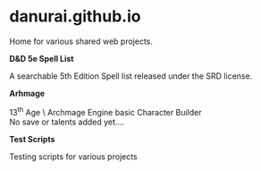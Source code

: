 # danurai.github.io
<p>Home for various shared web projects.
<p><b>D&amp;D 5e Spell List</b>
<p>A searchable 5th Edition Spell list released under the SRD license.
<p><b>Arhmage</b>
<p>13<sup>th</sup> Age \ Archmage Engine basic Character Builder<br>No save or talents added yet....
<p><b>Test Scripts</b>
<p>Testing scripts for various projects
